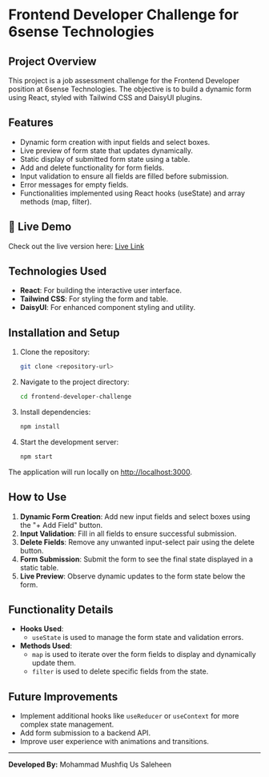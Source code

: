 # Frontend Developer Challenge for 6sense Technologies

## Project Overview
This project is a job assessment challenge for the Frontend Developer position at 6sense Technologies. The objective is to build a dynamic form using React, styled with Tailwind CSS and DaisyUI plugins.

## Features
- Dynamic form creation with input fields and select boxes.
- Live preview of form state that updates dynamically.
- Static display of submitted form state using a table.
- Add and delete functionality for form fields.
- Input validation to ensure all fields are filled before submission.
- Error messages for empty fields.
- Functionalities implemented using React hooks (useState) and array methods (map, filter).

## 🔗 Live Demo  
Check out the live version here: [Live Link](https://frontend-challenge-nine-chi.vercel.app/)

## Technologies Used
- **React**: For building the interactive user interface.
- **Tailwind CSS**: For styling the form and table.
- **DaisyUI**: For enhanced component styling and utility.

## Installation and Setup
1. Clone the repository:
   ```bash
   git clone <repository-url>
   ```
2. Navigate to the project directory:
   ```bash
   cd frontend-developer-challenge
   ```
3. Install dependencies:
   ```bash
   npm install
   ```
4. Start the development server:
   ```bash
   npm start
   ```

The application will run locally on [http://localhost:3000](http://localhost:3000).

## How to Use
1. **Dynamic Form Creation**: Add new input fields and select boxes using the "+ Add Field" button.
2. **Input Validation**: Fill in all fields to ensure successful submission.
3. **Delete Fields**: Remove any unwanted input-select pair using the delete button.
4. **Form Submission**: Submit the form to see the final state displayed in a static table.
5. **Live Preview**: Observe dynamic updates to the form state below the form.

## Functionality Details
- **Hooks Used**:
  - `useState` is used to manage the form state and validation errors.
- **Methods Used**:
  - `map` is used to iterate over the form fields to display and dynamically update them.
  - `filter` is used to delete specific fields from the state.


## Future Improvements
- Implement additional hooks like `useReducer` or `useContext` for more complex state management.
- Add form submission to a backend API.
- Improve user experience with animations and transitions.

---
**Developed By:** Mohammad Mushfiq Us Saleheen

